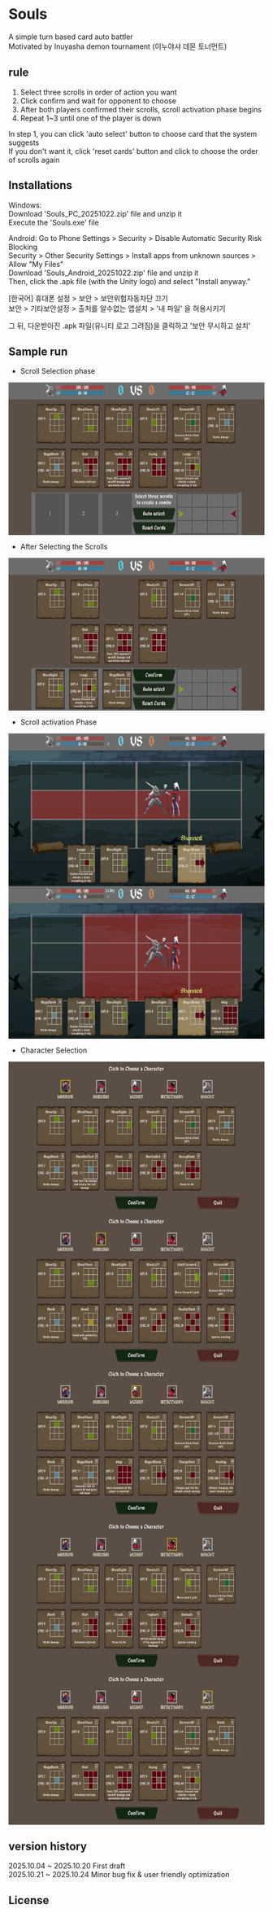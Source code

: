 # Souls
A simple turn based card auto battler                      
Motivated by Inuyasha demon tournament (이누야샤 데몬 토너먼트)             

    
## rule
1. Select three scrolls in order of action you want 
2. Click confirm and wait for opponent to choose
3. After both players confirmed their scrolls, scroll activation phase begins
4. Repeat 1~3 until one of the player is down
                 
In step 1, you can click 'auto select' button to choose card that the system suggests          
If you don't want it, click 'reset cards' button and click to choose the order of scrolls again            

## Installations
Windows:         
Download 'Souls_PC_20251022.zip' file and unzip it          
Execute the 'Souls.exe' file            

Android:
Go to Phone Settings > Security > Disable Automatic Security Risk Blocking             
Security > Other Security Settings > Install apps from unknown sources > Allow "My Files"              
Download 'Souls_Android_20251022.zip' file and unzip it   
Then, click the .apk file (with the Unity logo) and select "Install anyway."

[한국어]
휴대폰 설정 > 보안 > 보안위험자동차단 끄기               
보안 > 기타보안설정 > 출처를 알수없는 앱설치 > '내 파일' 을 허용시키기                         

그 뒤, 다운받아진 .apk 파일(유니티 로고 그려짐)을 클릭하고 '보안 무시하고 설치'                    



## Sample run
- Scroll Selection phase          
<img src="./sample_run/cardSelection.jpg"  height="300" align="center">  

- After Selecting the Scrolls         
<img src="./sample_run/afterSelection.jpg"  height="300" align="center">


- Scroll activation Phase    
<img src="./sample_run/inGame1.jpg" height="300" align="center">  
<img src="./sample_run/inGame2.jpg"  height="300" align="center">  

                           
- Character Selection           
<img src="./sample_run/warrior.jpg"  height="300" align="center">  
<img src="./sample_run/samurai.jpg"  height="300" align="center">  
<img src="./sample_run/wizard.jpg"  height="300" align="center">  
<img src="./sample_run/mercenary.jpg"  height="300" align="center">  
<img src="./sample_run/knight.jpg"  height="300" align="center">  

  
## version history
2025.10.04 ~ 2025.10.20 First draft                        
2025.10.21 ~ 2025.10.24 Minor bug fix & user friendly optimization


## License


